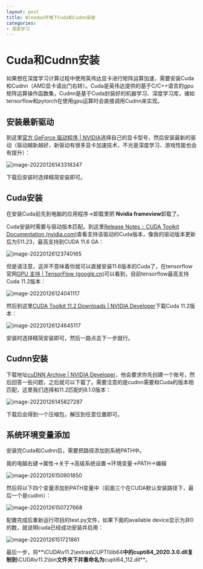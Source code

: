 ```yaml
---
layout: post
title: Winodws环境下Cuda和Cudnn安装
categories:
- 深度学习
---
```



# Cuda和Cudnn安装

如果想在深度学习计算过程中使用英伟达显卡进行矩阵运算加速，需要安装Cuda和Cudnn（AMD显卡请出门右转）。Cuda是英伟达提供的基于C/C++语言的gpu矩阵运算操作函数集，Cudnn是基于Cuda封装好的机器学习、深度学习库，诸如tensorflow和pytorch在使用gpu运算时会直接调用Cudnn来实现。

## 安装最新驱动

到这里[官方 GeForce 驱动程序 | NVIDIA](https://www.nvidia.cn/geforce/drivers/)选择自己的显卡型号，然后安装最新的驱动（驱动越新越好，新驱动有很多显卡加速技术，不光是深度学习、游戏性能也会有提升）：

![image-20220126143318347](/img/image-20220126143318347.png)

下载后安装时选择精简安装即可。

## Cuda安装

在安装Cuda前先到电脑的应用程序->卸载里把 **Nvidia frameview**卸载了。

Cuda安装时需要与驱动版本匹配。到这里[Release Notes :: CUDA Toolkit Documentation (nvidia.com)](https://docs.nvidia.com/cuda/cuda-toolkit-release-notes/index.html)查看支持该驱动的Cuda版本，像我的驱动版本更新后为511.23，最高支持到CUDA 11.6 GA：

![image-20220126123740165](/img/image-20220126123740165.png)

但是请注意，这并不意味着你就可以直接安装11.6版本的Cuda了，在tensorflow官网[GPU 支持  | TensorFlow (google.cn)](https://tensorflow.google.cn/install/gpu)可以看到，目前tensorflow最高支持Cuda 11.2版本：

![image-20220126124041117](/img/image-20220126124041117.png)

然后到这里[CUDA Toolkit 11.2 Downloads | NVIDIA Developer](https://developer.nvidia.com/cuda-11.2.0-download-archive?target_os=Windows&target_arch=x86_64&target_version=10&target_type=exelocal)下载Cuda 11.2版本：

![image-20220126124645117](/img/image-20220126124645117.png)

安装时选择精简安装即可，然后一路点击下一步就行。



## Cudnn安装

下载地址[cuDNN Archive | NVIDIA Developer](https://developer.nvidia.com/rdp/cudnn-archive)，他会要求你先创建一个账号，然后回答一些问题，之后就可以下载了。需要注意的是cudnn需要和Cuda的版本相匹配，这里我们选择和11.2匹配的8.1.0版本：

![image-20220126145827287](/img/image-20220126145827287.png)

下载后会得到一个压缩包，解压到任意位置即可。

## 系统环境变量添加

安装完Cuda和Cudnn后，需要把路径添加到系统PATH中。

我的电脑右键->属性->关于->高级系统设置->环境变量->PATH->编辑

![image-20220126150901850](/img/image-20220126150901850.png)

然后将以下四个变量添加到PATH变量中（前面三个在CUDA默认安装路径下，最后一个是cudnn）：

![image-20220126150727668](/img/image-20220126150727668.png)

配置完成后重新运行项目的test.py文件，如果下面的available device显示为非0的数，就说明cuda已经成功安装并启用：

![image-20220126151721861](/img/image-20220126151721861.png)

最后一步，将**\CUDA\v11.2\extras\CUPTI\lib64**中的cupti64_2020.3.0.dll复制到**\CUDA\v11.2\bin**文件夹下并重命名为**cupti64_112.dll**。